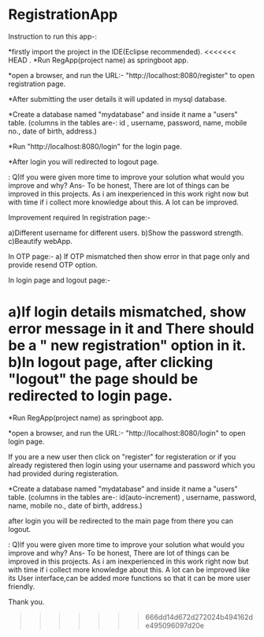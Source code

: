 # RegistrationApp
Instruction to run this app-:

*firstly import the project in the IDE(Eclipse recommended).
<<<<<<< HEAD
.
*Run RegApp(project name) as  springboot app.

*open a browser, and run the URL:- "http://localhost:8080/register"
to open registration page.

*After submitting the user details it will updated in mysql database.

*Create a database named "mydatabase" and inside it name a "users" table.
(columns in the tables are-: id , username, password, name, mobile no., date of birth, address.)

*Run "http://localhost:8080/login" for the login page.

*After login you will redirected to logout page.


: Q)If you were given more
time to improve your solution what would you improve and why?
Ans- To be honest, There are lot of things can be improved in this projects. As i am inexperienced 
in this work right now but with time if i collect more knowledge about this. A lot can be improved. 

Improvement required
In registration page:-

a)Different username for different users.
b)Show the password strength.
c)Beautify webApp.
  

In OTP page:-
a) If OTP mismatched then show error in that page only and provide resend OTP option.


In login page and logout page:-

a)If login details mismatched, show error message in it and There should be a " new registration" option in it.
b)In logout page, after clicking "logout" the page should be redirected to login page.
=======

*Run RegApp(project name) as  springboot app.

*open a browser, and run the URL:- "http://localhost:8080/login"
to open login page.

If you are a new user then click on "register" for registeration or if you already registered
then login using your username and password which you had provided during registeration.

*Create a database named "mydatabase" and inside it name a "users" table.
(columns in the tables are-: id(auto-increment) , username, password, name, mobile no., date of birth, address.)

after login you will be redirected to the main page from there you can logout.




: Q)If you were given more time to improve your solution what would you improve and why?
Ans- To be honest, There are lot of things can be improved in this projects. As i am inexperienced 
in this work right now but with time if i collect more knowledge about this. A lot can be improved like 
its User interface,can be added more functions so that it can be more user friendly.

Thank you.
>>>>>>> 666dd14d672d272024b494162de495096097d20e
